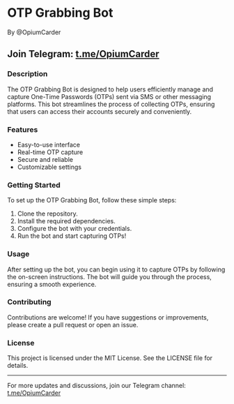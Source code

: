 # OTP Grabbing Bot
By @OpiumCarder

## Join Telegram: [t.me/OpiumCarder](https://t.me/OpiumCarder)

### Description
The OTP Grabbing Bot is designed to help users efficiently manage and capture One-Time Passwords (OTPs) sent via SMS or other messaging platforms. This bot streamlines the process of collecting OTPs, ensuring that users can access their accounts securely and conveniently.

### Features
- Easy-to-use interface
- Real-time OTP capture
- Secure and reliable
- Customizable settings

### Getting Started
To set up the OTP Grabbing Bot, follow these simple steps:
1. Clone the repository.
2. Install the required dependencies.
3. Configure the bot with your credentials.
4. Run the bot and start capturing OTPs!

### Usage
After setting up the bot, you can begin using it to capture OTPs by following the on-screen instructions. The bot will guide you through the process, ensuring a smooth experience.

### Contributing
Contributions are welcome! If you have suggestions or improvements, please create a pull request or open an issue.

### License
This project is licensed under the MIT License. See the LICENSE file for details.

---

For more updates and discussions, join our Telegram channel: [t.me/OpiumCarder](https://t.me/OpiumCarder)
